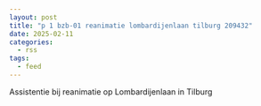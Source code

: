 ```yaml
---
layout: post
title: "p 1 bzb-01 reanimatie lombardijenlaan tilburg 209432"
date: 2025-02-11
categories: 
  - rss
tags: 
  - feed
---
```


Assistentie bij reanimatie op Lombardijenlaan in Tilburg
